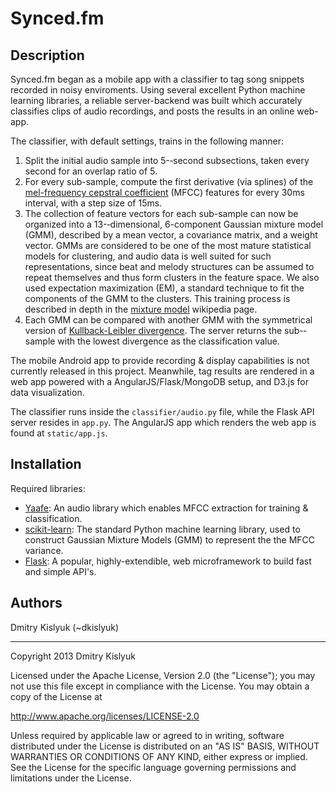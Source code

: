 Synced.fm
====================

Description
---------------------

Synced.fm began as a mobile app with a classifier to tag song snippets recorded in noisy enviroments. Using several excellent Python machine learning libraries, a reliable server-backend was built which accurately classifies clips of audio recordings, and posts the results in an online web-app.

The classifier, with default settings, trains in the following manner:

1.  Split the initial audio sample into 5-­‐second subsections, taken every second for an overlap ratio of 5.
2.  For every sub-sample, compute the first derivative (via splines) of the [mel-frequency cepstral coefficient](http://en.wikipedia.org/wiki/Mel-frequency_cepstrum) (MFCC) features for every 30ms interval, with a step size of 15ms.
3.  The collection of feature vectors for each sub-sample can now be organized into a 13-­‐dimensional, 6-component Gaussian mixture model (GMM), described by a mean vector, a covariance matrix, and a weight vector. GMMs are considered to be one of the most mature statistical models for clustering, and audio data is well suited for such representations, since beat and melody structures can be assumed to repeat themselves and thus form clusters in the feature space. We also used expectation maximization (EM), a standard technique to fit the components of the GMM to the clusters. This training process is described in depth in the [mixture model](http://en.wikipedia.org/wiki/Gaussian_mixture_model#Parameter_estimation_and_system_identification) wikipedia page.
4.  Each GMM can be compared with another GMM with the symmetrical version of [Kullback-Leibler divergence](http://en.wikipedia.org/wiki/Kullback-Leibler_divergence). The server returns the sub-­‐sample with the lowest divergence as the classification value.


The mobile Android app to provide recording & display capabilities is not currently released in this project. Meanwhile, tag results are rendered in a web app powered with a AngularJS/Flask/MongoDB setup, and D3.js for data visualization.

The classifier runs inside the `classifier/audio.py` file, while the Flask API server resides in `app.py`. The AngularJS app which renders the web app is found at `static/app.js`.

Installation
---------------------

Required libraries:

+ [Yaafe](http://yaafe.sourceforge.net/): An audio library which enables MFCC extraction for training & classification.
+ [scikit-learn](http://scikit-learn.org/): The standard Python machine learning library, used to construct Gaussian Mixture Models (GMM) to represent the the MFCC variance.
+ [Flask](http://flask.pocoo.org/): A popular, highly-extendible, web microframework to build fast and simple API's.


Authors
---------------------
Dmitry Kislyuk (~dkislyuk)




---------------------
Copyright 2013 Dmitry Kislyuk

Licensed under the Apache License, Version 2.0 (the "License");
you may not use this file except in compliance with the License.
You may obtain a copy of the License at

 http://www.apache.org/licenses/LICENSE-2.0

Unless required by applicable law or agreed to in writing, software
distributed under the License is distributed on an "AS IS" BASIS,
WITHOUT WARRANTIES OR CONDITIONS OF ANY KIND, either express or implied.
See the License for the specific language governing permissions and
limitations under the License.
